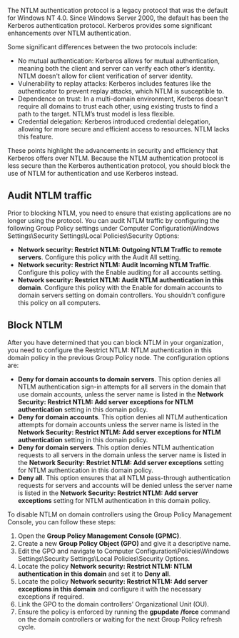 The NTLM authentication protocol is a legacy protocol that was the default for Windows NT 4.0. Since Windows Server 2000, the default has been the Kerberos authentication protocol. Kerberos provides some significant enhancements over NTLM authentication.

Some significant differences between the two protocols include:

 -  No mutual authentication: Kerberos allows for mutual authentication, meaning both the client and server can verify each other’s identity. NTLM doesn't allow for client verification of server identity.
 -  Vulnerability to replay attacks: Kerberos includes features like the authenticator to prevent replay attacks, which NTLM is susceptible to.
 -  Dependence on trust: In a multi-domain environment, Kerberos doesn't require all domains to trust each other, using existing trusts to find a path to the target. NTLM’s trust model is less flexible.
 -  Credential delegation: Kerberos introduced credential delegation, allowing for more secure and efficient access to resources. NTLM lacks this feature.

These points highlight the advancements in security and efficiency that Kerberos offers over NTLM. Because the NTLM authentication protocol is less secure than the Kerberos authentication protocol, you should block the use of NTLM for authentication and use Kerberos instead.

## Audit NTLM traffic

Prior to blocking NTLM, you need to ensure that existing applications are no longer using the protocol. You can audit NTLM traffic by configuring the following Group Policy settings under Computer Configuration\\Windows Settings\\Security Settings\\Local Policies\\Security Options:

 -  **Network security: Restrict NTLM: Outgoing NTLM Traffic to remote servers**. Configure this policy with the Audit All setting.
 -  **Network security: Restrict NTLM: Audit Incoming NTLM Traffic**. Configure this policy with the Enable auditing for all accounts setting.
 -  **Network security: Restrict NTLM: Audit NTLM authentication in this domain**. Configure this policy with the Enable for domain accounts to domain servers setting on domain controllers. You shouldn't configure this policy on all computers.

## Block NTLM

After you have determined that you can block NTLM in your organization, you need to configure the Restrict NTLM: NTLM authentication in this domain policy in the previous Group Policy node. The configuration options are:

 -  **Deny for domain accounts to domain servers**. This option denies all NTLM authentication sign-in attempts for all servers in the domain that use domain accounts, unless the server name is listed in the **Network Security: Restrict NTLM: Add server exceptions for NTLM authentication** setting in this domain policy.
 -  **Deny for domain accounts**. This option denies all NTLM authentication attempts for domain accounts unless the server name is listed in the **Network Security: Restrict NTLM: Add server exceptions for NTLM authentication** setting in this domain policy.
 -  **Deny for domain servers**. This option denies NTLM authentication requests to all servers in the domain unless the server name is listed in the **Network Security: Restrict NTLM: Add server exceptions** setting for NTLM authentication in this domain policy.
 -  **Deny all**. This option ensures that all NTLM pass-through authentication requests for servers and accounts will be denied unless the server name is listed in the **Network Security: Restrict NTLM: Add server exceptions** setting for NTLM authentication in this domain policy.

To disable NTLM on domain controllers using the Group Policy Management Console, you can follow these steps:

1.  Open the **Group Policy Management Console (GPMC)**.
2.  Create a new **Group Policy Object (GPO)** and give it a descriptive name.
3.  Edit the GPO and navigate to Computer Configuration\\Policies\\Windows Settings\\Security Settings\\Local Policies\\Security Options.
4.  Locate the policy **Network security: Restrict NTLM: NTLM authentication in this domain** and set it to **Deny all**.
5.  Locate the policy **Network security: Restrict NTLM: Add server exceptions in this domain** and configure it with the necessary exceptions if required.
6.  Link the GPO to the domain controllers’ Organizational Unit (OU).
7.  Ensure the policy is enforced by running the **gpupdate /force** command on the domain controllers or waiting for the next Group Policy refresh cycle.
